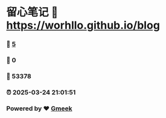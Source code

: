 # 留心笔记 :link: https://worhllo.github.io/blog 
### :page_facing_up: [5](https://worhllo.github.io/blog/tag.html) 
### :speech_balloon: 0 
### :hibiscus: 53378 
### :alarm_clock: 2025-03-24 21:01:51 
### Powered by :heart: [Gmeek](https://github.com/Meekdai/Gmeek)
